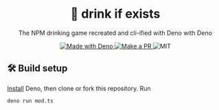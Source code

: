 <h1 align="center">🍷 drink if exists</h1>
<p align="center">The NPM drinking game recreated and cli-ified with Deno with Deno</p>

<p align="center">
  <a href="https://deno.land/">
    <img src="https://img.shields.io/badge/Made%20With-Deno-black?style=flat-square&" alt="Made with Deno" />
  </a>
  <a href="http://makeapullrequest.com/">
    <img src="https://img.shields.io/badge/PRs-welcome-brightgreen.svg?style=flat-square" alt="Make a PR" />
  </a>
  <img src="https://img.shields.io/github/license/ninest/drink-if-exists?style=flat-square" alt="MIT" />
</p>

## 🛠 Build setup
[Install](https://deno.land/#installation) Deno, then clone or fork this repository. Run 

```
deno run mod.ts
```